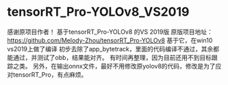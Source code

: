 # tensorRT_Pro-YOLOv8_VS2019 
感谢原项目作者！
基于tensorRT_Pro-YOLOv8 的VS 2019版
原版项目地址：https://github.com/Melody-Zhou/tensorRT_Pro-YOLOv8
基于它，在win10 vs2019上做了编译
初步去除了app_bytetrack，里面的代码编译不通过，其余都能通过，并测试了obb，结果能对齐。
有时间再整理，因为目前还用不到目标跟踪之类。
另外，在输出onnx文件，最好不用修改原yolov8的代码，修改是为了应对tensorRT_Pro，有点麻烦。

